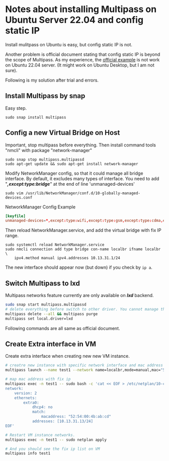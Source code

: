 # Notes about installing Multipass on Ubuntu Server 22.04 and config static IP

Install mulitpass on Ubuntu is easy, but config static IP is not. 

Another problem is official document stating that config static IP is beyond the scope of Multipass. As my experience, the [official example](https://multipass.run/docs/configure-static-ips) is not work on Ubuntu 22.04 server. (It might work on Ubuntu Desktop, but I am not sure).

Following is my solution after trial and errors.

## Install Multipass by snap
Easy step.
```
sudo snap install multipass
```

## Config a new Virtual Bridge on Host
Important, stop multipass before everything. Then install command tools "nmcli" with package "network-manager"
```
sudo snap stop multipass.multipassd
sudo apt-get update && sudo apt-get install network-manager
```

Modify NetworkManager config, so that it could manage all bridge interface.
By default, it excludes many types of interface. You need to add "***,except:type:bridge***" at the end of line 'unmanaged-devices' 
```
sudo vim /usr/lib/NetworkManager/conf.d/10-globally-managed-devices.conf
```

NetworkManager Config Example
```conf
[keyfile]
unmanaged-devices=*,except:type:wifi,except:type:gsm,except:type:cdma,except:type:bridge
```

Then reload NetworkManager.service, and add the virtual bridge with fix IP range.
```
sudo systemctl reload NetworkManager.service 
sudo nmcli connection add type bridge con-name localbr ifname localbr \
    ipv4.method manual ipv4.addresses 10.13.31.1/24
```
The new interface should appear now (but down) if you check by ```ip a```. 

## Switch Multipass to lxd
Multipass networks feature currently are only available on ***lxd*** backend.
```bash
sudo snap start multipass.multipassd
# delete everything before switch to other driver. You cannot manage them after switching driver
multipass delete --all && multipass purge
multipass set local.driver=lxd
```

Following commands are all same as official document.

## Create Extra interface in VM
Create extra interface when creating new new VM instance.
```bash
# creatre new instance with specific network interface and mac address
multipass launch --name test1 --network name=localbr,mode=manual,mac="52:54:00:4b:ab:cd"

# map mac address with fix ip
multipass exec -n test1 -- sudo bash -c 'cat << EOF > /etc/netplan/10-custom.yaml
network:
    version: 2
    ethernets:
        extra0:
            dhcp4: no
            match:
                macaddress: "52:54:00:4b:ab:cd"
            addresses: [10.13.31.13/24]
EOF'

# Restart VM instance networks.
multipass exec -n test1 -- sudo netplan apply

# And you should see the fix ip list on VM 
multipass info test1
```